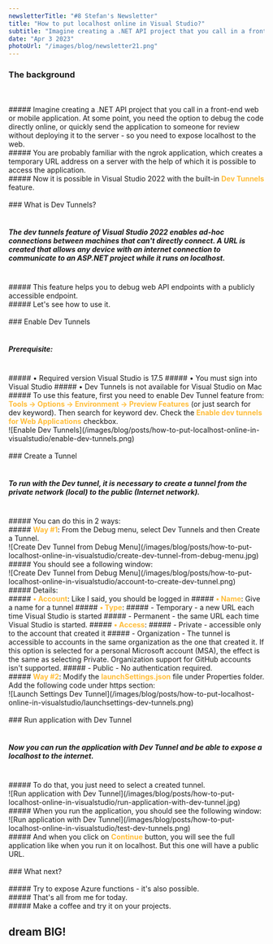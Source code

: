 ```yaml
---
newsletterTitle: "#8 Stefan's Newsletter"
title: "How to put localhost online in Visual Studio?"
subtitle: "Imagine creating a .NET API project that you call in a front-end web or mobile application..."
date: "Apr 3 2023"
photoUrl: "/images/blog/newsletter21.png"
---
```



### The background
<br>
<br>
##### Imagine creating a .NET API project that you call in a front-end web or mobile application. At some point, you need the option to debug the code directly online, or quickly send the application to someone for review without deploying it to the server - so you need to expose localhost to the web.
<br>
##### You are probably familiar with the ngrok application, which creates a temporary URL address on a server with the help of which it is possible to access the application.
<br>
##### Now it is possible in Visual Studio 2022 with the built-in <span style="color: #ffbd39"><b>Dev Tunnels</b></span> feature.
<br>
<br>
### What is Dev Tunnels?
<br>
<br>

##### The dev tunnels feature of Visual Studio 2022 enables ad-hoc connections between machines that can't directly connect. A URL is created that allows any device with an internet connection to communicate to an ASP.NET  project while it runs on localhost.
<br>
##### This feature helps you to debug web API endpoints with a publicly accessible endpoint.
<br>
##### Let's see how to use it.
<br>
<br>
### Enable Dev Tunnels
<br>
<br>

##### Prerequisite:
<br>
##### • Required version Visual Studio is 17.5
##### • You must sign into Visual Studio
##### • Dev Tunnels is not available for Visual Studio on Mac  
<br>
##### To use this feature, first you need to enable Dev Tunnel feature from: <span style="color: #ffbd39"><b>Tools -> Options -> Environment -> Preview Features</b></span> (or just search for dev keyword). Then search for keyword dev. Check the <span style="color: #ffbd39"> <b>Enable dev tunnels for Web Applications</b></span> checkbox.
<br>
![Enable Dev Tunnels](/images/blog/posts/how-to-put-localhost-online-in-visualstudio/enable-dev-tunnels.png)
<br>
<br>
### Create a Tunnel
<br>
<br>

##### To run with the Dev tunnel, it is necessary to create a tunnel from the private network (local) to the public (Internet network).
<br>
##### You can do this in 2 ways:
<br>
##### <span style="color: #ffbd39"><b>Way #1</b></span>: From the Debug menu, select Dev Tunnels and then Create a Tunnel.
<br>
![Create Dev Tunnel from Debug Menu](/images/blog/posts/how-to-put-localhost-online-in-visualstudio/create-dev-tunnel-from-debug-menu.jpg)
<br>
##### You should see a following window:
<br>
![Create Dev Tunnel from Debug Menu](/images/blog/posts/how-to-put-localhost-online-in-visualstudio/account-to-create-dev-tunnel.png)
<br>
##### Details:
<br>
##### <span style="color: #ffbd39"><b>• Account</b></span>: Like I said, you should be logged in
##### <span style="color: #ffbd39"><b>• Name</b></span>: Give a name for a tunnel
##### <span style="color: #ffbd39"><b>• Type</b></span>:
##### - Temporary -  a new URL each time Visual Studio is started
##### - Permanent - the same URL each time Visual Studio is started. 
##### <span style="color: #ffbd39"><b>• Access</b></span>:
##### - Private - accessible only to the account that created it
##### - Organization - The tunnel is accessible to accounts in the same organization as the one that created it. If this option is selected for a personal Microsoft account (MSA), the effect is the same as selecting Private. Organization support for GitHub accounts isn't supported. 
#####  - Public - No authentication required. 
<br>
##### <span style="color: #ffbd39"><b>Way #2</b></span>: Modify the <span style="color: #ffbd39"><b>launchSettings.json</b></span> file under Properties folder. Add the following code under https section: 
<br>
![Launch Settings Dev Tunnel](/images/blog/posts/how-to-put-localhost-online-in-visualstudio/launchsettings-dev-tunnels.png)
<br>
<br>
### Run application with Dev Tunnel
<br>
<br>

##### Now you can run the application with Dev Tunnel and be able to expose a localhost to the internet.
<br>
##### To do that, you just need to select a created tunnel.
<br>
![Run application with Dev Tunnel](/images/blog/posts/how-to-put-localhost-online-in-visualstudio/run-application-with-dev-tunnel.jpg)
<br>
##### When you run the application, you should see the following window:
<br>
![Run application with Dev Tunnel](/images/blog/posts/how-to-put-localhost-online-in-visualstudio/test-dev-tunnels.png)
<br>
##### And when you click on <span style="color: #ffbd39"><b>Continue</b></span> button, you will see the full application like when you run it on localhost. But this one will have a public URL.

<br>
<br>
### What next?
<br>
<br>
##### Try to expose Azure functions - it's also possible.
<br>
##### That's all from me for today.
<br>
##### Make a coffee and try it on your projects.
<br>

## <b > dream BIG! </b>